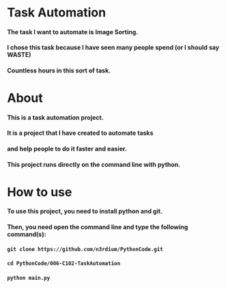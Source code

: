 # Task Automation

#### The task I want to automate is Image Sorting.
#### I chose this task because I have seen many people spend (or I should say WASTE) 
#### Countless hours in this sort of task.

# About

#### This is a task automation project.
#### It is a project that I have created to automate tasks
#### and help people to do it faster and easier.
#### This project runs directly on the command line with python.

# How to use

#### To use this project, you need to install python and git.
#### Then, you need open the command line and type the following command(s):
#### `git clone https://github.com/n3rdium/PythonCode.git`
#### `cd PythonCode/006-C102-TaskAutomation`
#### `python main.py`
